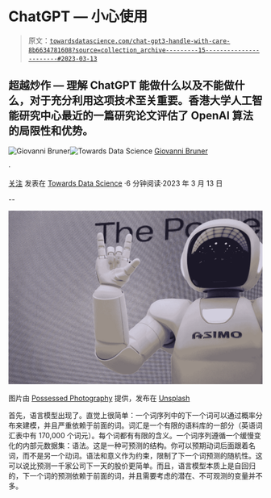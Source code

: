 # ChatGPT — 小心使用

> 原文：[`towardsdatascience.com/chat-gpt3-handle-with-care-8b6634781608?source=collection_archive---------15-----------------------#2023-03-13`](https://towardsdatascience.com/chat-gpt3-handle-with-care-8b6634781608?source=collection_archive---------15-----------------------#2023-03-13)

## 超越炒作 — 理解 ChatGPT 能做什么以及不能做什么，对于充分利用这项技术至关重要。香港大学人工智能研究中心最近的一篇研究论文评估了 OpenAI 算法的局限性和优势。

[](https://misclassified.medium.com/?source=post_page-----8b6634781608--------------------------------)![Giovanni Bruner](https://misclassified.medium.com/?source=post_page-----8b6634781608--------------------------------)[](https://towardsdatascience.com/?source=post_page-----8b6634781608--------------------------------)![Towards Data Science](https://towardsdatascience.com/?source=post_page-----8b6634781608--------------------------------) [Giovanni Bruner](https://misclassified.medium.com/?source=post_page-----8b6634781608--------------------------------)

·

[关注](https://medium.com/m/signin?actionUrl=https%3A%2F%2Fmedium.com%2F_%2Fsubscribe%2Fuser%2F14f159c7c0&operation=register&redirect=https%3A%2F%2Ftowardsdatascience.com%2Fchat-gpt3-handle-with-care-8b6634781608&user=Giovanni+Bruner&userId=14f159c7c0&source=post_page-14f159c7c0----8b6634781608---------------------post_header-----------) 发表在 [Towards Data Science](https://towardsdatascience.com/?source=post_page-----8b6634781608--------------------------------) ·6 分钟阅读·2023 年 3 月 13 日[](https://medium.com/m/signin?actionUrl=https%3A%2F%2Fmedium.com%2F_%2Fvote%2Ftowards-data-science%2F8b6634781608&operation=register&redirect=https%3A%2F%2Ftowardsdatascience.com%2Fchat-gpt3-handle-with-care-8b6634781608&user=Giovanni+Bruner&userId=14f159c7c0&source=-----8b6634781608---------------------clap_footer-----------)

--

[](https://medium.com/m/signin?actionUrl=https%3A%2F%2Fmedium.com%2F_%2Fbookmark%2Fp%2F8b6634781608&operation=register&redirect=https%3A%2F%2Ftowardsdatascience.com%2Fchat-gpt3-handle-with-care-8b6634781608&source=-----8b6634781608---------------------bookmark_footer-----------)![](img/ffc519eec3fa34c4ea5ccb1ca9d769bb.png)

图片由 [Possessed Photography](https://unsplash.com/@possessedphotography?utm_source=medium&utm_medium=referral) 提供，发布在 [Unsplash](https://unsplash.com/?utm_source=medium&utm_medium=referral)

首先，语言模型出现了。直觉上很简单：一个词序列中的下一个词可以通过概率分布来建模，并且严重依赖于前面的词。词汇是一个有限的语料库的一部分（英语词汇表中有 170,000 个词元）。每个词都有有限的含义。一个词序列遵循一个缓慢变化的内部元数据集：语法。这是一种可预测的结构。你可以预期动词后面跟着名词，而不是另一个动词。语法和意义作为约束，限制了下一个词预测的随机性。这可以说比预测一千家公司下一天的股价更简单。而且，语言模型本质上是自回归的，下一个词的预测依赖于前面的词，并且需要考虑的潜在、不可观测的变量并不多。
